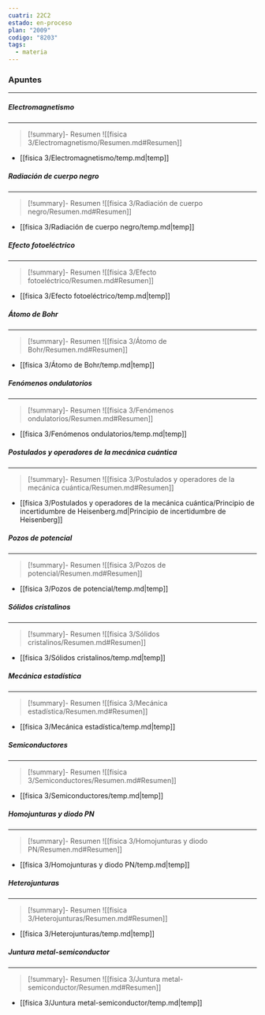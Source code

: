```yaml
---
cuatri: 22C2
estado: en-proceso
plan: "2009"
codigo: "8203"
tags:
  - materia
---
```

### Apuntes 
---
##### Electromagnetismo 
---
> [!summary]- Resumen
> ![[fisica 3/Electromagnetismo/Resumen.md#Resumen]]

* [[fisica 3/Electromagnetismo/temp.md|temp]]

##### Radiación de cuerpo negro 
---
> [!summary]- Resumen
> ![[fisica 3/Radiación de cuerpo negro/Resumen.md#Resumen]]

* [[fisica 3/Radiación de cuerpo negro/temp.md|temp]]

##### Efecto fotoeléctrico 
---
> [!summary]- Resumen
> ![[fisica 3/Efecto fotoeléctrico/Resumen.md#Resumen]]

* [[fisica 3/Efecto fotoeléctrico/temp.md|temp]]

##### Átomo de Bohr 
---
> [!summary]- Resumen
> ![[fisica 3/Átomo de Bohr/Resumen.md#Resumen]]

* [[fisica 3/Átomo de Bohr/temp.md|temp]]

##### Fenómenos ondulatorios 
---
> [!summary]- Resumen
> ![[fisica 3/Fenómenos ondulatorios/Resumen.md#Resumen]]

* [[fisica 3/Fenómenos ondulatorios/temp.md|temp]]

##### Postulados y operadores de la mecánica cuántica 
---
> [!summary]- Resumen
> ![[fisica 3/Postulados y operadores de la mecánica cuántica/Resumen.md#Resumen]]

* [[fisica 3/Postulados y operadores de la mecánica cuántica/Principio de incertidumbre de Heisenberg.md|Principio de incertidumbre de Heisenberg]]

##### Pozos de potencial 
---
> [!summary]- Resumen
> ![[fisica 3/Pozos de potencial/Resumen.md#Resumen]]

* [[fisica 3/Pozos de potencial/temp.md|temp]]

##### Sólidos cristalinos 
---
> [!summary]- Resumen
> ![[fisica 3/Sólidos cristalinos/Resumen.md#Resumen]]

* [[fisica 3/Sólidos cristalinos/temp.md|temp]]

##### Mecánica estadística 
---
> [!summary]- Resumen
> ![[fisica 3/Mecánica estadística/Resumen.md#Resumen]]

* [[fisica 3/Mecánica estadística/temp.md|temp]]

##### Semiconductores 
---
> [!summary]- Resumen
> ![[fisica 3/Semiconductores/Resumen.md#Resumen]]

* [[fisica 3/Semiconductores/temp.md|temp]]

##### Homojunturas y diodo PN 
---
> [!summary]- Resumen
> ![[fisica 3/Homojunturas y diodo PN/Resumen.md#Resumen]]

* [[fisica 3/Homojunturas y diodo PN/temp.md|temp]]

##### Heterojunturas 
---
> [!summary]- Resumen
> ![[fisica 3/Heterojunturas/Resumen.md#Resumen]]

* [[fisica 3/Heterojunturas/temp.md|temp]]

##### Juntura metal-semiconductor 
---
> [!summary]- Resumen
> ![[fisica 3/Juntura metal-semiconductor/Resumen.md#Resumen]]

* [[fisica 3/Juntura metal-semiconductor/temp.md|temp]]

